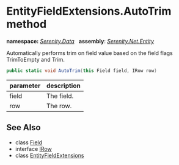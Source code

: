 # EntityFieldExtensions.AutoTrim method
**namespace:** *[Serenity.Data](../../README.md#serenity.data-namespace)*   **assembly**: *[Serenity.Net.Entity](../../README.md)*

Automatically performs trim on field value based on the field flags TrimToEmpty and Trim.

```csharp
public static void AutoTrim(this Field field, IRow row)
```

| parameter | description |
| --- | --- |
| field | The field. |
| row | The row. |

## See Also

* class [Field](../Field.md)
* interface [IRow](../IRow.md)
* class [EntityFieldExtensions](../EntityFieldExtensions.md)